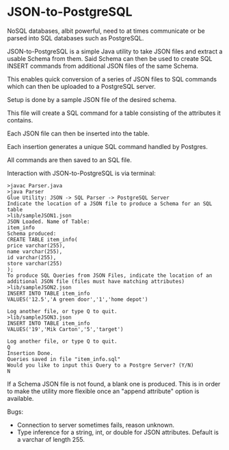 JSON-to-PostgreSQL
==================

NoSQL databases, albit powerful, need to at times communicate or be parsed into SQL databases such as PostgreSQL.

JSON-to-PostgreSQL is a simple Java utility to take JSON files and extract a usable Schema from them. Said Schema can then be used to create SQL INSERT commands from additional JSON files of the same Schema.

This enables quick conversion of a series of JSON files to SQL commands which can then be uploaded to a PostgreSQL server.

Setup is done by a sample JSON file of the desired schema.

This file will create a SQL command for a table consisting of the attributes it contains. 

Each JSON file can then be inserted into the table. 

Each insertion generates a unique SQL command handled by Postgres.

All commands are then saved to an SQL file.

Interaction with JSON-to-PostgreSQL is via terminal:
```
>javac Parser.java
>java Parser
Glue Utility: JSON -> SQL Parser -> PostgreSQL Server
Indicate the location of a JSON file to produce a Schema for an SQL table
>lib/sampleJSON1.json
JSON Loaded. Name of Table:
item_info
Schema produced:
CREATE TABLE item_info(
price varchar(255),
name varchar(255),
id varchar(255),
store varchar(255)
);
To produce SQL Queries from JSON Files, indicate the location of an additional JSON file (files must have matching attributes)
>lib/sampleJSON2.json
INSERT INTO TABLE item_info
VALUES('12.5','A green door','1','home depot')

Log another file, or type Q to quit.
>lib/sampleJSON3.json
INSERT INTO TABLE item_info
VALUES('19','Mik Carton','5','target')

Log another file, or type Q to quit.
Q
Insertion Done.
Queries saved in file "item_info.sql"
Would you like to input this Query to a Postgre Server? (Y/N)
N
```

If a Schema JSON file is not found, a blank one is produced. This is in order to make the utility more flexible once an "append attribute" option is available.

Bugs:

*	Connection to server sometimes fails, reason unknown.
*	Type inference for a string, int, or double for JSON attributes. Default is a varchar of length 255.